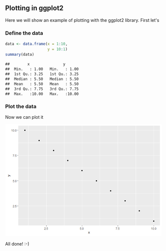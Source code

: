 <!---
---
title: "ggplot Images"
author: "Joy-El Talbot"
date: "11/14/2021"
output: 
  html_document:
    keep_md: yes
---
-->



## Plotting in ggplot2

Here we will show an example of plotting with the ggplot2 library. First let's

### Define the data


```r
data <- data.frame(x = 1:10,
                   y = 10:1)
summary(data)
```

```
##        x               y        
##  Min.   : 1.00   Min.   : 1.00  
##  1st Qu.: 3.25   1st Qu.: 3.25  
##  Median : 5.50   Median : 5.50  
##  Mean   : 5.50   Mean   : 5.50  
##  3rd Qu.: 7.75   3rd Qu.: 7.75  
##  Max.   :10.00   Max.   :10.00
```

### Plot the data

Now we can plot it

![](https://raw.githubusercontent.com/Joy-El/TestCurriculum/master/ggplotImages_files/figure-html/ggplot-1.png)

All done! :-)
